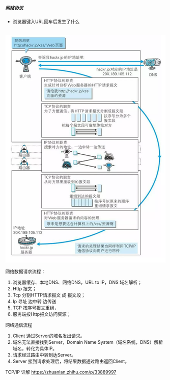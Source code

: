##### 网络协议

- 浏览器键入URL回车后发生了什么

###### 

![avatar](https://github.com/lknlll/LinDroid/raw/LinDroid/blog/pic/WhatHappenedAfterURLInput.png)

网络数据请求流程：
1. 浏览器缓存、本地DNS、网络DNS，URL to IP，DNS 域名解析；
2. Http 报文；
3. Tcp 分割HTTP请求报文 成 报文段；
4. Ip 寻址 边中转 边传送
5. TCP 按序号报文重组，
6. 服务端按Http报文访问资源；

网络通信流程
1. Client 通过Server的域名发出请求。
2. 域名无法直接找到Server，Domain Name System（域名系统，DNS）解析域名，转化为具体IP。
3. 请求经过路由中转到达Server。
4. Server 接到请求处理后，将结果数据通过路由返回Client。

TCP/IP 详解
https://zhuanlan.zhihu.com/p/33889997